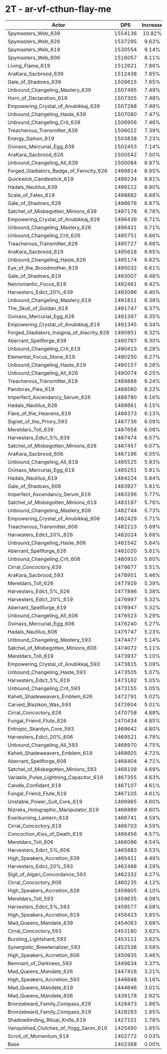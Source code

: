 # 2T - ar-vf-cthun-flay-me
| Actor | DPS | Increase |
|---|:---:|:---:|
|Spymasters_Web_639|1554136|10.82%|
|Spymasters_Web_626|1537295|9.62%|
|Spymasters_Web_619|1530554|9.14%|
|Spymasters_Web_606|1516057|8.11%|
|Living_Flame_619|1512621|7.86%|
|AraKara_Sacbrood_639|1512438|7.85%|
|Gale_of_Shadows_639|1509615|7.65%|
|Unbound_Changeling_Mastery_639|1507495|7.49%|
|Horn_of_Declaration_619|1507305|7.48%|
|Empowering_Crystal_of_Anubikkaj_639|1507288|7.48%|
|Unbound_Changeling_Haste_639|1507080|7.47%|
|Unbound_Changeling_Crit_639|1506956|7.46%|
|Treacherous_Transmitter_639|1506022|7.39%|
|Energy_Siphon_619|1503838|7.23%|
|Ovinaxs_Mercurial_Egg_639|1502453|7.14%|
|AraKara_Sacbrood_626|1500542|7.00%|
|Unbound_Changeling_All_639|1500084|6.97%|
|Forged_Gladiators_Badge_of_Ferocity_626|1499814|6.95%|
|Quickwick_Candlestick_619|1499234|6.91%|
|Hadals_Nautilus_639|1499112|6.90%|
|Scale_of_Fates_619|1498882|6.88%|
|Gale_of_Shadows_626|1498676|6.87%|
|Satchel_of_Misbegotten_Minions_639|1497178|6.76%|
|Empowering_Crystal_of_Anubikkaj_626|1496439|6.71%|
|Unbound_Changeling_Mastery_626|1496421|6.71%|
|Unbound_Changeling_Crit_626|1495751|6.66%|
|Treacherous_Transmitter_626|1495727|6.66%|
|AraKara_Sacbrood_619|1495618|6.65%|
|Unbound_Changeling_Haste_626|1495174|6.62%|
|Eye_of_the_Broodmother_619|1495032|6.61%|
|Gale_of_Shadows_619|1493007|6.46%|
|Necromantic_Focus_619|1492461|6.42%|
|Harvesters_Edict_20%_639|1492086|6.40%|
|Unbound_Changeling_Mastery_619|1491811|6.38%|
|The_Skull_of_Guldan_619|1491747|6.37%|
|Ovinaxs_Mercurial_Egg_626|1491397|6.35%|
|Empowering_Crystal_of_Anubikkaj_619|1491345|6.34%|
|Forged_Gladiators_Insignia_of_Alacrity_626|1490951|6.32%|
|Aberrant_Spellforge_639|1490767|6.30%|
|Unbound_Changeling_Crit_619|1490413|6.28%|
|Elemental_Focus_Stone_619|1490250|6.27%|
|Unbound_Changeling_Haste_619|1490157|6.26%|
|Unbound_Changeling_All_626|1490074|6.25%|
|Treacherous_Transmitter_619|1489888|6.24%|
|Pandoras_Plea_619|1489560|6.22%|
|Imperfect_Ascendancy_Serum_626|1488780|6.16%|
|Hadals_Nautilus_626|1488661|6.15%|
|Flare_of_the_Heavens_619|1488373|6.13%|
|Signet_of_the_Priory_593|1487736|6.09%|
|Mereldars_Toll_639|1487658|6.08%|
|Harvesters_Edict_5%_639|1487474|6.07%|
|Satchel_of_Misbegotten_Minions_626|1487457|6.07%|
|AraKara_Sacbrood_606|1487196|6.05%|
|Unbound_Changeling_All_619|1485525|5.93%|
|Ovinaxs_Mercurial_Egg_619|1485251|5.91%|
|Hadals_Nautilus_619|1484224|5.84%|
|Gale_of_Shadows_606|1483927|5.81%|
|Imperfect_Ascendancy_Serum_619|1483296|5.77%|
|Satchel_of_Misbegotten_Minions_619|1483197|5.76%|
|Unbound_Changeling_Mastery_606|1482744|5.73%|
|Empowering_Crystal_of_Anubikkaj_606|1482429|5.71%|
|Treacherous_Transmitter_606|1482213|5.69%|
|Harvesters_Edict_20%_626|1482024|5.68%|
|Unbound_Changeling_Haste_606|1481542|5.64%|
|Aberrant_Spellforge_626|1481020|5.61%|
|Unbound_Changeling_Crit_606|1480910|5.60%|
|Cirral_Concoctory_639|1479677|5.51%|
|AraKara_Sacbrood_593|1478951|5.46%|
|Mereldars_Toll_626|1477929|5.39%|
|Harvesters_Edict_5%_626|1477896|5.38%|
|Harvesters_Edict_20%_619|1476997|5.32%|
|Aberrant_Spellforge_619|1476947|5.32%|
|Unbound_Changeling_All_606|1476523|5.29%|
|Ovinaxs_Mercurial_Egg_606|1476240|5.27%|
|Hadals_Nautilus_606|1475747|5.23%|
|Unbound_Changeling_Mastery_593|1474477|5.14%|
|Satchel_of_Misbegotten_Minions_606|1474072|5.11%|
|Mereldars_Toll_619|1473937|5.10%|
|Empowering_Crystal_of_Anubikkaj_593|1473815|5.09%|
|Unbound_Changeling_Haste_593|1473505|5.07%|
|Harvesters_Edict_5%_619|1473162|5.05%|
|Unbound_Changeling_Crit_593|1473155|5.05%|
|Kaheti_Shadeweavers_Emblem_626|1472791|5.02%|
|Carved_Blazikon_Wax_593|1472604|5.01%|
|Cirral_Concoctory_626|1470758|4.88%|
|Fungal_Friend_Flute_626|1470434|4.85%|
|Entropic_Skardyn_Core_593|1469642|4.80%|
|Harvesters_Edict_20%_606|1469521|4.79%|
|Unbound_Changeling_All_593|1468970|4.75%|
|Kaheti_Shadeweavers_Emblem_619|1468605|4.72%|
|Aberrant_Spellforge_606|1468404|4.71%|
|Satchel_of_Misbegotten_Minions_593|1468108|4.69%|
|Variable_Pulse_Lightning_Capacitor_619|1467355|4.63%|
|Candle_Confidant_619|1467107|4.61%|
|Fungal_Friend_Flute_619|1467105|4.61%|
|Unstable_Power_Suit_Core_619|1466965|4.60%|
|Nizreks_Holographic_Manipulator_619|1466889|4.60%|
|Everburning_Lantern_619|1466741|4.59%|
|Cirral_Concoctory_619|1466703|4.59%|
|Concoction_Kiss_of_Death_619|1466456|4.57%|
|Mereldars_Toll_606|1466096|4.54%|
|Harvesters_Edict_5%_606|1465883|4.53%|
|High_Speakers_Accretion_639|1465411|4.49%|
|Harvesters_Edict_20%_593|1462488|4.29%|
|Sigil_of_Algari_Concordance_593|1462332|4.27%|
|Cirral_Concoctory_606|1460235|4.12%|
|High_Speakers_Accretion_626|1459905|4.10%|
|Mereldars_Toll_593|1459635|4.08%|
|Harvesters_Edict_5%_593|1459577|4.08%|
|High_Speakers_Accretion_619|1456423|3.85%|
|Mad_Queens_Mandate_639|1454063|3.68%|
|Cirral_Concoctory_593|1453180|3.62%|
|Bursting_Lightshard_593|1453111|3.62%|
|Synergistic_Brewterializer_593|1452538|3.58%|
|High_Speakers_Accretion_606|1450935|3.46%|
|Remnant_of_Darkness_593|1449634|3.37%|
|Mad_Queens_Mandate_626|1447416|3.21%|
|High_Speakers_Accretion_593|1446648|3.16%|
|Mad_Queens_Mandate_619|1444646|3.01%|
|Mad_Queens_Mandate_606|1439178|2.62%|
|Bronzebeard_Family_Compass_626|1428473|1.86%|
|Bronzebeard_Family_Compass_619|1428283|1.85%|
|Shadowbinding_Ritual_Knife_619|1427101|1.76%|
|Vanquished_Clutches_of_Yogg_Saron_619|1425490|1.65%|
|Scroll_of_Momentum_619|1402772|0.03%|
|Base|1402388|0.00%|

